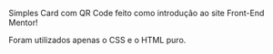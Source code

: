 Simples Card com QR Code feito como introdução ao site Front-End Mentor!

Foram utilizados apenas o CSS e o HTML puro.

